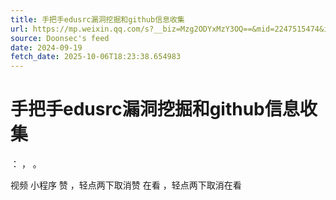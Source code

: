 ```yaml
---
title: 手把手edusrc漏洞挖掘和github信息收集
url: https://mp.weixin.qq.com/s?__biz=Mzg2ODYxMzY3OQ==&mid=2247515474&idx=1&sn=ceb0a66335902d4aa2974021d04e15c0
source: Doonsec's feed
date: 2024-09-19
fetch_date: 2025-10-06T18:23:38.654983
---
```


# 手把手edusrc漏洞挖掘和github信息收集

：
，
。

视频
小程序
赞
，轻点两下取消赞
在看
，轻点两下取消在看